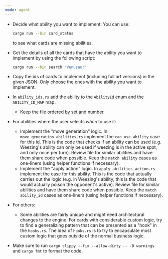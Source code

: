 ```yaml
---
mode: agent
---
```


- Decide what ability you want to implement. You can use:
  ```bash
  cargo run --bin card_status
  ```
  to see what cards are missing abilities.
- Get the details of all the cards that have the ability you want to implement by using the following script:

  ```bash
  cargo run --bin search "Venusaur"
  ```

- Copy the ids of cards to implement (including full art versions) in the given JSON. Only choose the ones with the ability you want to implement.
- In `ability_ids.rs` add the ability to the `AbilityId` enum and the `ABILITY_ID_MAP` map.
  - Keep the file ordered by set and number.
- For abilities where the user selects _when_ to use it:
  - Implement the "move generation" logic. In `move_generation_abilities.rs` implement the `can_use_ability` case for this id.
    This is the code that checks if an ability can be used (e.g. Weezing's ability can only be used if weezing is in the active spot, and only once per turn).
    Review file for similar abilities and have them share code when possible.
    Keep the `match ability` cases as one-liners (using helper functions if necessary).
  - Implement the "apply action" logic. In `apply_abilities_action.rs` implement the case for this ability.
    This is the code that actually carries out the logic (e.g. in Weezing's ability, this is the code that would actually poison the opponent's active).
    Review file for similar abilities and have them share code when possible.
    Keep the `match ability_id` cases as one-liners (using helper functions if necessary).
- For others:
  - Some abilities are fairly unique and might need architectural changes to the engine. For cards with considerable custom logic,
    try to find a generalizing pattern that can be presented as a "hook" in the `hooks.rs`. The idea of `hooks.rs` is to try to encapsulate
    most custom logic that goes outside of the normal business logic.
- Make sure to run `cargo clippy --fix --allow-dirty -- -D warnings` and `cargo fmt` to format the code.
